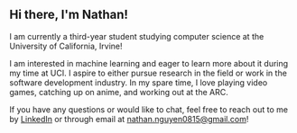 ## Hi there, I'm Nathan! 

I am currently a third-year student studying computer science at the University of California, Irvine!

I am interested in machine learning and eager to learn more about it during my time at UCI. I aspire to either pursue research in the field or work in the software development industry. In my spare time, I love playing video games, catching up on anime, and working out at the ARC. 

If you have any questions or would like to chat, feel free to reach out to me by [LinkedIn](https://www.linkedin.com/in/nathan-p-nguyen/) or through email at nathan.nguyen0815@gmail.com!

<!-- COmment
**NathanNguyen08/NathanNguyen08** is a ✨ _special_ ✨ repository because its `README.md` (this file) appears on your GitHub profile.

Here are some ideas to get you started:

- 🔭 I’m currently working on ...
- 🌱 I’m currently learning ...
- 👯 I’m looking to collaborate on ...
- 🤔 I’m looking for help with ...
- 💬 Ask me about ...
- 📫 How to reach me: ...
- 😄 Pronouns: ...
- ⚡ Fun fact: ...
-->  
